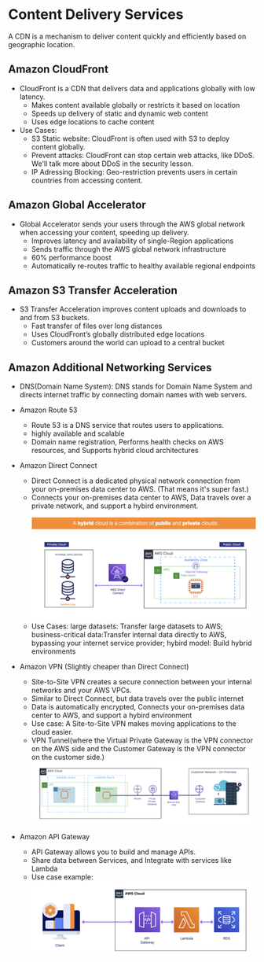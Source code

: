 # Content Delivery Services 

A CDN is a mechanism to deliver content quickly and efficiently based on geographic location.

## Amazon CloudFront
- CloudFront is a CDN that delivers data and applications globally with low latency.
    - Makes content available globally or restricts it based on location
    - Speeds up delivery of  static and dynamic web content 
    - Uses edge locations to cache content
- Use Cases: 
    - S3 Static website: CloudFront is often used with S3 to deploy content globally.
    - Prevent attacks: CloudFront can stop certain web attacks, like DDoS. We'll talk more about DDoS in the security lesson.
    - IP Adressing Blocking: Geo-restriction prevents users in certain countries from accessing content.

## Amazon Global Accelerator 
- Global Accelerator sends your users through the AWS global network when accessing your content, speeding up delivery.
    - Improves latency and availability of single-Region applications
    - Sends traffic through the AWS global network infrastructure
    - 60% performance boost
    - Automatically re-routes traffic to healthy available regional endpoints

## Amazon S3 Transfer Acceleration 
- S3 Transfer Acceleration improves content uploads and downloads to and from S3 buckets.
    - Fast transfer of files over long distances
    - Uses CloudFront’s globally distributed edge locations
    - Customers around the world can upload to a central bucket

## Amazon Additional Networking Services
- DNS(Domain Name System): DNS stands for Domain Name System and directs internet traffic by connecting domain names with web servers.

- Amazon Route 53 
    - Route 53 is a DNS service that routes users to applications.
    - highly available and scalable  
    - Domain name registration, Performs health checks on AWS resources, and Supports hybrid cloud architectures
- Amazon Direct Connect 
    - Direct Connect is a dedicated physical network connection from your on-premises data center to AWS. (That means it's super fast.)
    - Connects your on-premises data center to AWS, Data travels over a private network, and support a hybird environment.
    ![](AWS_Tech_Images/Hybird_Cloud_Structure.png)
    - Use Cases: large datasets: Transfer large datasets to AWS; business-critical data:Transfer internal data directly to AWS, bypassing your internet service provider; hybird model: Build hybrid environments 
- Amazon VPN (Slightly cheaper than Direct Connect)
    - Site-to-Site VPN creates a secure connection between your internal networks and your AWS VPCs. 
    - Similar to Direct Connect, but data travels over the public internet
    - Data is automatically encrypted, Connects your on-premises data center to AWS, and support a hybird environment
    - Use case: A Site-to-Site VPN makes moving applications to the cloud easier.
    - VPN Tunnel(where the Virtual Private Gateway is the VPN connector on the AWS side and the Customer Gateway is the VPN connector on the customer side.)
    ![](AWS_Tech_Images/VPN_Tunnel.png) 

- Amazon API Gateway
    - API Gateway allows you to build and manage APIs. 
    - Share data between Services, and Integrate with services like Lambda
    - Use case example: 
    ![](AWS_Tech_Images/API_Gateway.png)